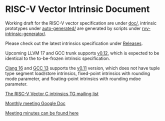 # RISC-V Vector Intrinsic Document

Working draft for the RISC-V vector specification are under [doc/](doc/), intrinsic prototypes under
[auto-generated/](auto-generated/) are generated by scripts under [rvv-intrinsic-generator/](rvv-intrinsic-generator/).

Please check out the latest intrinsics specification under
[Releases](https://github.com/riscv-non-isa/rvv-intrinsic-doc/releases).

Upcoming LLVM 17 and GCC trunk supports [v0.12](https://github.com/riscv-non-isa/rvv-intrinsic-doc/releases/tag/v0.12.0), which is
expected to be identical to the to-be-frozen intrinsic specification.

[Clang 16](https://releases.llvm.org/16.0.0/tools/clang/docs/ReleaseNotes.html) and
[GCC 13](https://gcc.gnu.org/gcc-13/changes.html) supports the
[v0.11](https://github.com/riscv-non-isa/rvv-intrinsic-doc/releases/tag/v0.11.1) version, which does not have tuple type
segment load/store intrinsics, fixed-point intrinsics with rounding mode parameter, and floating-point intrinsics
with rounding mdoe parameter.

[The RISC-V Vector C intrinsics TG mailing list](https://lists.riscv.org/g/tech-rvv-intrinsics)

[Monthly meeting Google Doc](https://docs.google.com/document/d/19UucISxO9yuQcQ5S30g7wn2wV5D-1z0fA0GKNVOuktI/edit#)

[Meeting minutes can be found here](https://github.com/riscv-admin/rvv-intrinsics/tree/main)
